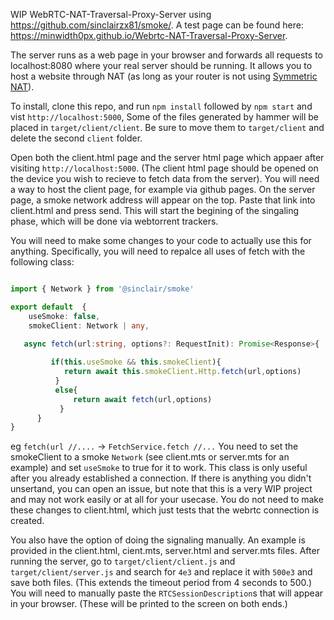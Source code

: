 WIP WebRTC-NAT-Traversal-Proxy-Server using https://github.com/sinclairzx81/smoke/. A test page can be found here: https://minwidth0px.github.io/Webrtc-NAT-Traversal-Proxy-Server.

The server runs as a web page in your browser and forwards all requests to localhost:8080 where your real server should be running. It allows you to host a website through NAT (as long as your router is not using [Symmetric NAT](https://en.wikipedia.org/wiki/Network_address_translation#Symmetric_NAT)).

To install, clone this repo, and run `npm install` followed by `npm start` and vist `http://localhost:5000`, Some of the files generated by hammer will be placed in `target/client/client`. Be sure to move them to `target/client` and delete the second `client` folder. 

Open both the client.html page and the server html page which appaer after visiting `http://localhost:5000`. (The client html page should be opened on the device you wish to recieve to fetch data from the server). You will need a way to host the client page, for example via github pages. On the server page, a smoke network address will appear on the top. Paste that link into client.html and press send. This will start the begining of the singaling phase, which will be done via webtorrent trackers.

You will need to make some changes to your code to actually use this for anything. Specifically, you will need to repalce all uses of fetch with the following class:

```ts

import { Network } from '@sinclair/smoke'

export default  {
    useSmoke: false,
    smokeClient: Network | any,

   async fetch(url:string, options?: RequestInit): Promise<Response>{
        
         if(this.useSmoke && this.smokeClient){
            return await this.smokeClient.Http.fetch(url,options)
          }
          else{
              return await fetch(url,options)
           }
      }
}

```

eg `fetch(url //....` -> `FetchService.fetch //...` You need to set the smokeClient to a smoke `Network` (see client.mts or server.mts for an example) and set `useSmoke` to true for it to work. This class is only useful after you already established a connection. If there is anything you didn't unsertand, you can open an issue, but note that this is a very WIP project and may not work easily or at all for your usecase. You do not need to make these changes to client.html, which just tests that the webrtc connection is created.

You also have the option of doing the signaling manually. An example is provided in the client.html, cient.mts, server.html and server.mts files. After running the server, go to `target/client/client.js` and `target/client/server.js` and search for `4e3` and replace it with `500e3` and save both files. (This extends the timeout period from 4 seconds to 500.) You will need to manually paste the `RTCSessionDescription`s that will appear in your browser. (These will be printed to the screen on both ends.)
